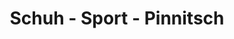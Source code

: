 ---
title: "Schuh - Sport - Pinnitsch"
url: /leutschach-an-der-weinstrasse/schuh-sport-pinnitsch/
shop: Schuhe
---